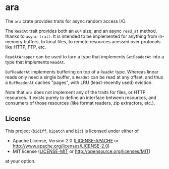 # ara

The `ara` crate provides traits for async random access I/O.

The `ReadAt` trait provides both an `u64` size, and an async `read_at`
method, thanks to `async-trait`. It is intended to be implemented for
anything from in-memory buffers, to local files, to remote resources
acessed over protocols like HTTP, FTP, etc.

`ReadAtWrapper` can be used to turn a type that implements `GetReaderAt`
into a type that implements `ReadAt`.

`BufReaderAt` implements buffering on top of a `ReadAt` type. Whereas linear
reads only need a single buffer, a `ReadAt` can be read at any offset, and
thus a `BufReaderAt` caches "pages", with LRU (least-recently used) eviction.

Note that `ara` does not implement any of the traits for files, or HTTP
resources. It exists purely to define an interface between resources, and
consumers of those resources (like format readers, zip extractors, etc.).

## License

This project (`bidiff`, `bipatch` and `bic`) is licensed under either of

 * Apache License, Version 2.0 ([LICENSE-APACHE](LICENSE-APACHE) or http://www.apache.org/licenses/LICENSE-2.0)
 * MIT license ([LICENSE-MIT](LICENSE-MIT) or http://opensource.org/licenses/MIT)

at your option.
